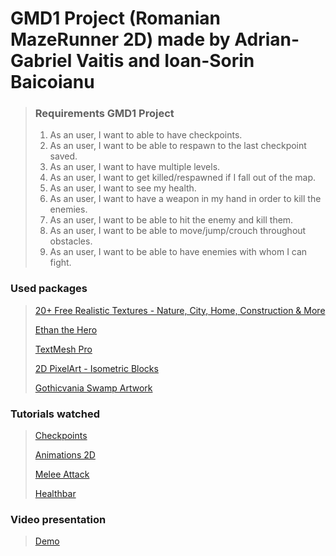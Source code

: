 ﻿
# GMD1 Project (Romanian MazeRunner 2D) made by Adrian-Gabriel Vaitis and Ioan-Sorin Baicoianu

> ### Requirements GMD1 Project
>   1. As an user, I want to able to have checkpoints.
>   2. As an user, I want to be able to respawn to the last checkpoint saved.
>   3. As an user, I want to have multiple levels.
>   4. As an user, I want to get killed/respawned if I fall out of the map.
>   5. As an user, I want to see my health.
>   6. As an user, I want to have a weapon in my hand in order to kill the enemies.
>   7. As an user, I want to be able to hit the enemy and kill them.
>   8. As an user, I want to be able to move/jump/crouch throughout obstacles.
>   9. As an user, I want to be able to have enemies with whom I can fight.


### Used packages
> [20+ Free Realistic Textures - Nature, City, Home, Construction & More](https://assetstore.unity.com/packages/2d/textures-materials/20-free-realistic-textures-nature-city-home-construction-more-240323)
>
> [Ethan the Hero](https://assetstore.unity.com/packages/2d/characters/ethan-the-hero-237992)
>
> [TextMesh Pro](https://assetstore.unity.com/packages/tools/gui/textmesh-pro-effect-156234)
>
> [2D PixelArt - Isometric Blocks](https://assetstore.unity.com/packages/3d/environments/2d-pixelart-isometric-blocks-115039)
> 
> [Gothicvania Swamp Artwork](https://assetstore.unity.com/packages/2d/characters/gothicvania-swamp-152865)

### Tutorials watched
> [Checkpoints](https://www.youtube.com/watch?v=VGOVe_adFMc)
> 
> [Animations 2D](https://www.youtube.com/watch?v=hkaysu1Z-N8)
>
> [Melee Attack](https://youtu.be/sPiVz1k-fEs)
>
> [Healthbar](https://www.youtube.com/watch?v=STrjeoyM2q0)

### Video presentation

> [Demo](https://youtu.be/ayRx0B1JOIA)
